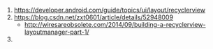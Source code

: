 1. https://developer.android.com/guide/topics/ui/layout/recyclerview
2. https://blog.csdn.net/zxt0601/article/details/52948009
    * http://wiresareobsolete.com/2014/09/building-a-recyclerview-layoutmanager-part-1/
3. 